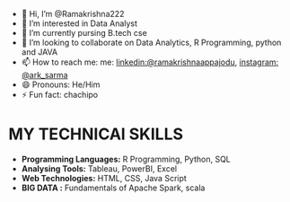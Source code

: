 - 👋 Hi, I’m @Ramakrishna222
- 👀 I’m interested in Data Analyst
- 🌱 I’m currently pursing B.tech cse 
- 💞️ I’m looking to collaborate on Data Analytics, R Programming, python and JAVA
- 📫 How to reach me:  me: [linkedin:@ramakrishnaappajodu](https://www.linkedin.com/in/ramakrishna-appajodu/), [instagram: @ark_sarma](https://www.instagram.com/ark_sarma_/?hl=en)
- 😄 Pronouns: He/Him
- ⚡ Fun fact: chachipo 

 # MY TECHNICAl SKILLS
 - **Programming Languages:** R Programming, Python, SQL
- **Analysing Tools:** Tableau, PowerBI, Excel
- **Web Technologies:** HTML, CSS, Java Script
- **BIG DATA :** Fundamentals of Apache Spark, scala
